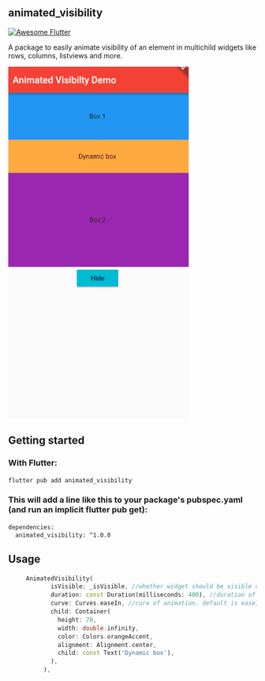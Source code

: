 ## animated_visibility

[![Awesome Flutter](https://img.shields.io/badge/Awesome-Flutter-blue.svg?longCache=true&style=flat-square)](https://github.com/Solido/awesome-flutter)


A package to easily animate visibility of an element in multichild widgets like rows, columns, listviews and more.

![image info](./example/demo.gif)

## Getting started


### With Flutter:
```
flutter pub add animated_visibility
```

### This will add a line like this to your package's pubspec.yaml (and run an implicit flutter pub get):
```
dependencies:
  animated_visibility: ^1.0.0
```


## Usage

```dart
     AnimatedVisibility(
            isVisible: _isVisible, //whether widget should be visible or hidden
            duration: const Duration(milliseconds: 400), //duration of transition animation
            curve: Curves.easeIn, //cure of animation. default is easeIn
            child: Container(
              height: 70,
              width: double.infinity,
              color: Colors.orangeAccent,
              alignment: Alignment.center,
              child: const Text('Dynamic box'),
            ),
          ),
```

